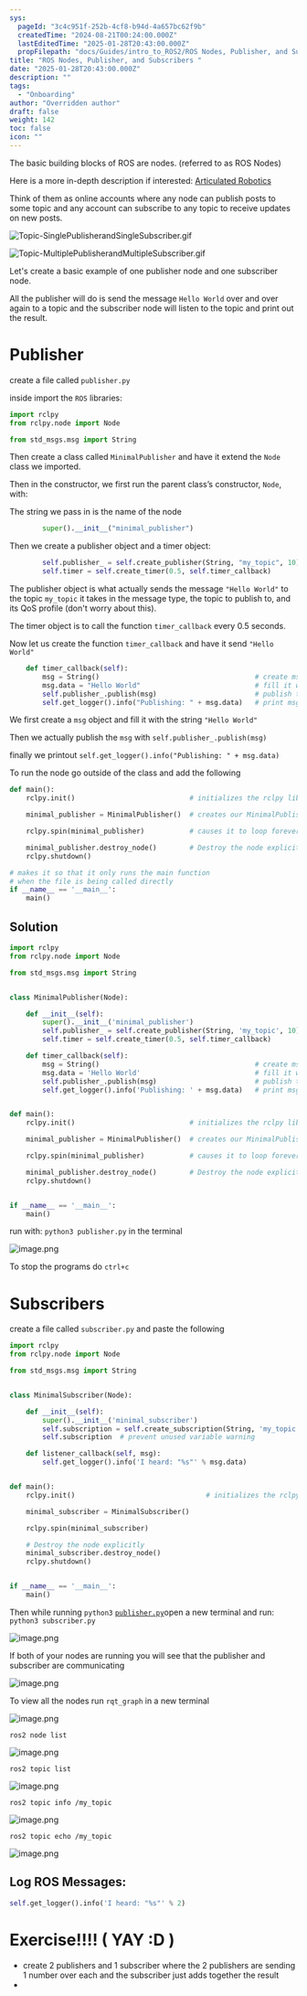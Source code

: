 ```yaml
---
sys:
  pageId: "3c4c951f-252b-4cf8-b94d-4a657bc62f9b"
  createdTime: "2024-08-21T00:24:00.000Z"
  lastEditedTime: "2025-01-28T20:43:00.000Z"
  propFilepath: "docs/Guides/intro_to_ROS2/ROS Nodes, Publisher, and Subscribers .md"
title: "ROS Nodes, Publisher, and Subscribers "
date: "2025-01-28T20:43:00.000Z"
description: ""
tags:
  - "Onboarding"
author: "Overridden author"
draft: false
weight: 142
toc: false
icon: ""
---
```


The basic building blocks of ROS are nodes. (referred to as ROS Nodes)

Here is a more in-depth description if interested: [Articulated Robotics](https://articulatedrobotics.xyz/tutorials/ready-for-ros/ros-overview#2-nodes)

Think of them as online accounts where any node can publish posts to some topic and any account can subscribe to any topic to receive updates on new posts.

![Topic-SinglePublisherandSingleSubscriber.gif](https://docs.ros.org/en/humble/_images/Topic-SinglePublisherandSingleSubscriber.gif)

![Topic-MultiplePublisherandMultipleSubscriber.gif](https://docs.ros.org/en/humble/_images/Topic-MultiplePublisherandMultipleSubscriber.gif)

Let's create a basic example of one publisher node and one subscriber node.

All the publisher will do is send the message `Hello World` over and over again to a topic and the subscriber node will listen to the topic and print out the result.

# Publisher

create a file called `publisher.py` 

inside import the `ROS` libraries:

```python
import rclpy
from rclpy.node import Node

from std_msgs.msg import String
```

Then create a class called `MinimalPublisher` and have it extend the `Node` class we imported.

Then in the constructor, we first run the parent class’s constructor, `Node`, with:

The string we pass in is the name of the node

```python
        super().__init__("minimal_publisher")
```

Then we create a publisher object and a timer object:

```python
        self.publisher_ = self.create_publisher(String, "my_topic", 10)
        self.timer = self.create_timer(0.5, self.timer_callback)
```

The publisher object is what actually sends the message `"Hello World"` to the topic `my_topic` it takes in the message type, the topic to publish to, and its QoS profile (don't worry about this).

The timer object is to call the function `timer_callback` every 0.5 seconds.

Now let us create the function `timer_callback` and have it send `"Hello World"`

```python
    def timer_callback(self):
        msg = String()                                      # create msg object
        msg.data = "Hello World"                            # fill it with data
        self.publisher_.publish(msg)                        # publish the message
        self.get_logger().info("Publishing: " + msg.data)   # print msg
```

We first create a `msg` object and fill it with the string `"Hello World"`

Then we actually publish the `msg` with `self.publisher_.publish(msg)`

finally we printout `self.get_logger().info("Publishing: " + msg.data)`

To run the node go outside of the class and add the following

```python
def main():
    rclpy.init()                            # initializes the rclpy library

    minimal_publisher = MinimalPublisher()  # creates our MinimalPublisher object

    rclpy.spin(minimal_publisher)           # causes it to loop forever

    minimal_publisher.destroy_node()        # Destroy the node explicitly
    rclpy.shutdown()

# makes it so that it only runs the main function
# when the file is being called directly
if __name__ == '__main__': 
    main()
```

## Solution

```python
import rclpy
from rclpy.node import Node

from std_msgs.msg import String


class MinimalPublisher(Node):

    def __init__(self):
        super().__init__('minimal_publisher')
        self.publisher_ = self.create_publisher(String, 'my_topic', 10)
        self.timer = self.create_timer(0.5, self.timer_callback)

    def timer_callback(self):
        msg = String()                                      # create msg object
        msg.data = 'Hello World'                            # fill it with data
        self.publisher_.publish(msg)                        # publish the message
        self.get_logger().info('Publishing: ' + msg.data)   # print msg


def main():
    rclpy.init()                            # initializes the rclpy library

    minimal_publisher = MinimalPublisher()  # creates our MinimalPublisher object

    rclpy.spin(minimal_publisher)           # causes it to loop forever

    minimal_publisher.destroy_node()        # Destroy the node explicitly
    rclpy.shutdown()


if __name__ == '__main__':
    main()
```

run with: `python3 publisher.py` in the terminal

![image.png](https://prod-files-secure.s3.us-west-2.amazonaws.com/d518164a-d88e-44d1-a4ee-3adb3bd8bce0/9214accb-ad5b-44f1-a31c-b3167c59138b/image.png?X-Amz-Algorithm=AWS4-HMAC-SHA256&X-Amz-Content-Sha256=UNSIGNED-PAYLOAD&X-Amz-Credential=ASIAZI2LB466SMPDAX75%2F20250724%2Fus-west-2%2Fs3%2Faws4_request&X-Amz-Date=20250724T200859Z&X-Amz-Expires=3600&X-Amz-Security-Token=IQoJb3JpZ2luX2VjEAwaCXVzLXdlc3QtMiJHMEUCIQCtZAfiU80rVY5ldY4AkH%2Fsjp7B3IPbZTjkG9d1B%2B2qFQIgV4SQbkaeb%2FFL3F4ff7aM928i4%2F1tc2XvlXl7FSP5f%2Bgq%2FwMINBAAGgw2Mzc0MjMxODM4MDUiDP%2BcnEv0rKyiRpp9yircAwupXqmW7mXVsztVPd94YxsxKyWLz%2Bvtnoz5MtHN%2FaMMQHEshNim8YkM7nYKXFjXHkSxamLY%2Fgbp%2B0a5AkJjQTQwdD2zvjZ9EuTteMjRFRNqlLmX%2BdxsGTpJRo07D3s3YH6RXZDESlwpZ0wHfp8BqqI8cO562KxEcpqH2vUmRtbzdi9%2FKxzZkmE%2B1u9l3qOyQX4U9NwHZ%2F3rRYp8Dk7Nslk8PsFyG%2FMYF3SZCkOC%2FhX5TjSpkfSQSqtC0MEgLvsv4Xv33zYsIl4ln%2Fl7mbsv%2BcHiZYegIBWGSjoclNXpq%2Fu7cqCe5xSPiQwkkT792976c%2BjFTh%2Bi%2BVpuWBj8R%2F0aTsDjvBdvD3LjMCmSE8V3WQYZhNeON%2FJBNKT%2B0WRtE22PmKDedwLPeQYm4uCYUtrrlmWI%2Fm4wUGnZWzcpyvbluYUOiP8Mj2jTyU7Ck%2F7hVKQt%2FnDMjaN%2FH4McS0qOFUff0HlBQIhbIbSOHuscvB1We60vjs%2FEZwXihftEkYuVp1el8wggRGD8p09CZScd%2B1Z%2Ba7E72%2FYSyVReHtPm5%2B2nMpFenzeQa3AEXgQRh7300IKZQmatplBTO9%2B3P9SPOWiwKWbqgIZGKn4Il7PPKtX9YJ7pT281JjblOH1GaR9fMOSPisQGOqUBO8vJaWPWMhkbnY2%2Blqh%2B6MrXVjydAiqN31iAfrZz7GTFh9GDBI%2BLAg9%2F9hsAblzMnApXlTwOzPe4d9KZ6nopJFFQAFCHFREAJJEzS%2BGXr%2F3H6dlapnDGBLvX3KRhTCj9n7KahtPX%2BgrsKHNJ%2Bx9rsCoqdflrwvMRtN62zq0t%2FtimRRE%2FHBX74gLq3oPc8qY1x1e0MvTa9dRGfJXeJ7xelZC2aFsa&X-Amz-Signature=aac3d6d705feacc76c7cd995b9c3cd418c64118d0646bb082452b8b307c2a2db&X-Amz-SignedHeaders=host&x-amz-checksum-mode=ENABLED&x-id=GetObject)

To stop the programs do `ctrl+c`

# Subscribers

create a file called `subscriber.py` and paste the following

```python
import rclpy
from rclpy.node import Node

from std_msgs.msg import String


class MinimalSubscriber(Node):

    def __init__(self):
        super().__init__('minimal_subscriber')
        self.subscription = self.create_subscription(String, 'my_topic', self.listener_callback, 10)
        self.subscription  # prevent unused variable warning

    def listener_callback(self, msg):
        self.get_logger().info('I heard: "%s"' % msg.data)


def main():
    rclpy.init()                                # initializes the rclpy library

    minimal_subscriber = MinimalSubscriber()

    rclpy.spin(minimal_subscriber)

    # Destroy the node explicitly
    minimal_subscriber.destroy_node()
    rclpy.shutdown()


if __name__ == '__main__':
    main()
```

Then while running `python3` [`publisher.py`](http://publisher.py/)open a new terminal and run: `python3 subscriber.py` 

![image.png](https://prod-files-secure.s3.us-west-2.amazonaws.com/d518164a-d88e-44d1-a4ee-3adb3bd8bce0/611fccf2-c738-4dbd-94e9-98f209092866/image.png?X-Amz-Algorithm=AWS4-HMAC-SHA256&X-Amz-Content-Sha256=UNSIGNED-PAYLOAD&X-Amz-Credential=ASIAZI2LB466SMPDAX75%2F20250724%2Fus-west-2%2Fs3%2Faws4_request&X-Amz-Date=20250724T200859Z&X-Amz-Expires=3600&X-Amz-Security-Token=IQoJb3JpZ2luX2VjEAwaCXVzLXdlc3QtMiJHMEUCIQCtZAfiU80rVY5ldY4AkH%2Fsjp7B3IPbZTjkG9d1B%2B2qFQIgV4SQbkaeb%2FFL3F4ff7aM928i4%2F1tc2XvlXl7FSP5f%2Bgq%2FwMINBAAGgw2Mzc0MjMxODM4MDUiDP%2BcnEv0rKyiRpp9yircAwupXqmW7mXVsztVPd94YxsxKyWLz%2Bvtnoz5MtHN%2FaMMQHEshNim8YkM7nYKXFjXHkSxamLY%2Fgbp%2B0a5AkJjQTQwdD2zvjZ9EuTteMjRFRNqlLmX%2BdxsGTpJRo07D3s3YH6RXZDESlwpZ0wHfp8BqqI8cO562KxEcpqH2vUmRtbzdi9%2FKxzZkmE%2B1u9l3qOyQX4U9NwHZ%2F3rRYp8Dk7Nslk8PsFyG%2FMYF3SZCkOC%2FhX5TjSpkfSQSqtC0MEgLvsv4Xv33zYsIl4ln%2Fl7mbsv%2BcHiZYegIBWGSjoclNXpq%2Fu7cqCe5xSPiQwkkT792976c%2BjFTh%2Bi%2BVpuWBj8R%2F0aTsDjvBdvD3LjMCmSE8V3WQYZhNeON%2FJBNKT%2B0WRtE22PmKDedwLPeQYm4uCYUtrrlmWI%2Fm4wUGnZWzcpyvbluYUOiP8Mj2jTyU7Ck%2F7hVKQt%2FnDMjaN%2FH4McS0qOFUff0HlBQIhbIbSOHuscvB1We60vjs%2FEZwXihftEkYuVp1el8wggRGD8p09CZScd%2B1Z%2Ba7E72%2FYSyVReHtPm5%2B2nMpFenzeQa3AEXgQRh7300IKZQmatplBTO9%2B3P9SPOWiwKWbqgIZGKn4Il7PPKtX9YJ7pT281JjblOH1GaR9fMOSPisQGOqUBO8vJaWPWMhkbnY2%2Blqh%2B6MrXVjydAiqN31iAfrZz7GTFh9GDBI%2BLAg9%2F9hsAblzMnApXlTwOzPe4d9KZ6nopJFFQAFCHFREAJJEzS%2BGXr%2F3H6dlapnDGBLvX3KRhTCj9n7KahtPX%2BgrsKHNJ%2Bx9rsCoqdflrwvMRtN62zq0t%2FtimRRE%2FHBX74gLq3oPc8qY1x1e0MvTa9dRGfJXeJ7xelZC2aFsa&X-Amz-Signature=2b69cb4026b5ac472601e4ddcc5077b5d0e276ac7b95d45f720c592d6e0f55b5&X-Amz-SignedHeaders=host&x-amz-checksum-mode=ENABLED&x-id=GetObject)

If both of your nodes are running you will see that the publisher and subscriber are communicating

![image.png](https://prod-files-secure.s3.us-west-2.amazonaws.com/d518164a-d88e-44d1-a4ee-3adb3bd8bce0/eea428b5-1cf0-43bb-a30b-81cbaf6c5c78/image.png?X-Amz-Algorithm=AWS4-HMAC-SHA256&X-Amz-Content-Sha256=UNSIGNED-PAYLOAD&X-Amz-Credential=ASIAZI2LB466SMPDAX75%2F20250724%2Fus-west-2%2Fs3%2Faws4_request&X-Amz-Date=20250724T200859Z&X-Amz-Expires=3600&X-Amz-Security-Token=IQoJb3JpZ2luX2VjEAwaCXVzLXdlc3QtMiJHMEUCIQCtZAfiU80rVY5ldY4AkH%2Fsjp7B3IPbZTjkG9d1B%2B2qFQIgV4SQbkaeb%2FFL3F4ff7aM928i4%2F1tc2XvlXl7FSP5f%2Bgq%2FwMINBAAGgw2Mzc0MjMxODM4MDUiDP%2BcnEv0rKyiRpp9yircAwupXqmW7mXVsztVPd94YxsxKyWLz%2Bvtnoz5MtHN%2FaMMQHEshNim8YkM7nYKXFjXHkSxamLY%2Fgbp%2B0a5AkJjQTQwdD2zvjZ9EuTteMjRFRNqlLmX%2BdxsGTpJRo07D3s3YH6RXZDESlwpZ0wHfp8BqqI8cO562KxEcpqH2vUmRtbzdi9%2FKxzZkmE%2B1u9l3qOyQX4U9NwHZ%2F3rRYp8Dk7Nslk8PsFyG%2FMYF3SZCkOC%2FhX5TjSpkfSQSqtC0MEgLvsv4Xv33zYsIl4ln%2Fl7mbsv%2BcHiZYegIBWGSjoclNXpq%2Fu7cqCe5xSPiQwkkT792976c%2BjFTh%2Bi%2BVpuWBj8R%2F0aTsDjvBdvD3LjMCmSE8V3WQYZhNeON%2FJBNKT%2B0WRtE22PmKDedwLPeQYm4uCYUtrrlmWI%2Fm4wUGnZWzcpyvbluYUOiP8Mj2jTyU7Ck%2F7hVKQt%2FnDMjaN%2FH4McS0qOFUff0HlBQIhbIbSOHuscvB1We60vjs%2FEZwXihftEkYuVp1el8wggRGD8p09CZScd%2B1Z%2Ba7E72%2FYSyVReHtPm5%2B2nMpFenzeQa3AEXgQRh7300IKZQmatplBTO9%2B3P9SPOWiwKWbqgIZGKn4Il7PPKtX9YJ7pT281JjblOH1GaR9fMOSPisQGOqUBO8vJaWPWMhkbnY2%2Blqh%2B6MrXVjydAiqN31iAfrZz7GTFh9GDBI%2BLAg9%2F9hsAblzMnApXlTwOzPe4d9KZ6nopJFFQAFCHFREAJJEzS%2BGXr%2F3H6dlapnDGBLvX3KRhTCj9n7KahtPX%2BgrsKHNJ%2Bx9rsCoqdflrwvMRtN62zq0t%2FtimRRE%2FHBX74gLq3oPc8qY1x1e0MvTa9dRGfJXeJ7xelZC2aFsa&X-Amz-Signature=f80008dc2a5a8912bf02d01855f973d0a145feabe03930acf823c93e648a8cff&X-Amz-SignedHeaders=host&x-amz-checksum-mode=ENABLED&x-id=GetObject)

To view all the nodes run `rqt_graph` in a new terminal

![image.png](https://prod-files-secure.s3.us-west-2.amazonaws.com/d518164a-d88e-44d1-a4ee-3adb3bd8bce0/1d98e964-4318-4d62-b5c4-8c8f78368598/image.png?X-Amz-Algorithm=AWS4-HMAC-SHA256&X-Amz-Content-Sha256=UNSIGNED-PAYLOAD&X-Amz-Credential=ASIAZI2LB466SMPDAX75%2F20250724%2Fus-west-2%2Fs3%2Faws4_request&X-Amz-Date=20250724T200859Z&X-Amz-Expires=3600&X-Amz-Security-Token=IQoJb3JpZ2luX2VjEAwaCXVzLXdlc3QtMiJHMEUCIQCtZAfiU80rVY5ldY4AkH%2Fsjp7B3IPbZTjkG9d1B%2B2qFQIgV4SQbkaeb%2FFL3F4ff7aM928i4%2F1tc2XvlXl7FSP5f%2Bgq%2FwMINBAAGgw2Mzc0MjMxODM4MDUiDP%2BcnEv0rKyiRpp9yircAwupXqmW7mXVsztVPd94YxsxKyWLz%2Bvtnoz5MtHN%2FaMMQHEshNim8YkM7nYKXFjXHkSxamLY%2Fgbp%2B0a5AkJjQTQwdD2zvjZ9EuTteMjRFRNqlLmX%2BdxsGTpJRo07D3s3YH6RXZDESlwpZ0wHfp8BqqI8cO562KxEcpqH2vUmRtbzdi9%2FKxzZkmE%2B1u9l3qOyQX4U9NwHZ%2F3rRYp8Dk7Nslk8PsFyG%2FMYF3SZCkOC%2FhX5TjSpkfSQSqtC0MEgLvsv4Xv33zYsIl4ln%2Fl7mbsv%2BcHiZYegIBWGSjoclNXpq%2Fu7cqCe5xSPiQwkkT792976c%2BjFTh%2Bi%2BVpuWBj8R%2F0aTsDjvBdvD3LjMCmSE8V3WQYZhNeON%2FJBNKT%2B0WRtE22PmKDedwLPeQYm4uCYUtrrlmWI%2Fm4wUGnZWzcpyvbluYUOiP8Mj2jTyU7Ck%2F7hVKQt%2FnDMjaN%2FH4McS0qOFUff0HlBQIhbIbSOHuscvB1We60vjs%2FEZwXihftEkYuVp1el8wggRGD8p09CZScd%2B1Z%2Ba7E72%2FYSyVReHtPm5%2B2nMpFenzeQa3AEXgQRh7300IKZQmatplBTO9%2B3P9SPOWiwKWbqgIZGKn4Il7PPKtX9YJ7pT281JjblOH1GaR9fMOSPisQGOqUBO8vJaWPWMhkbnY2%2Blqh%2B6MrXVjydAiqN31iAfrZz7GTFh9GDBI%2BLAg9%2F9hsAblzMnApXlTwOzPe4d9KZ6nopJFFQAFCHFREAJJEzS%2BGXr%2F3H6dlapnDGBLvX3KRhTCj9n7KahtPX%2BgrsKHNJ%2Bx9rsCoqdflrwvMRtN62zq0t%2FtimRRE%2FHBX74gLq3oPc8qY1x1e0MvTa9dRGfJXeJ7xelZC2aFsa&X-Amz-Signature=3f39355438d4b5d0e543b9fdca48a26bd29e0e69fc1933584067b08e4ddcd7a1&X-Amz-SignedHeaders=host&x-amz-checksum-mode=ENABLED&x-id=GetObject)

`ros2 node list`

![image.png](https://prod-files-secure.s3.us-west-2.amazonaws.com/d518164a-d88e-44d1-a4ee-3adb3bd8bce0/680ac8cf-e6d9-4164-9ece-5b9a6fccffee/image.png?X-Amz-Algorithm=AWS4-HMAC-SHA256&X-Amz-Content-Sha256=UNSIGNED-PAYLOAD&X-Amz-Credential=ASIAZI2LB466SMPDAX75%2F20250724%2Fus-west-2%2Fs3%2Faws4_request&X-Amz-Date=20250724T200859Z&X-Amz-Expires=3600&X-Amz-Security-Token=IQoJb3JpZ2luX2VjEAwaCXVzLXdlc3QtMiJHMEUCIQCtZAfiU80rVY5ldY4AkH%2Fsjp7B3IPbZTjkG9d1B%2B2qFQIgV4SQbkaeb%2FFL3F4ff7aM928i4%2F1tc2XvlXl7FSP5f%2Bgq%2FwMINBAAGgw2Mzc0MjMxODM4MDUiDP%2BcnEv0rKyiRpp9yircAwupXqmW7mXVsztVPd94YxsxKyWLz%2Bvtnoz5MtHN%2FaMMQHEshNim8YkM7nYKXFjXHkSxamLY%2Fgbp%2B0a5AkJjQTQwdD2zvjZ9EuTteMjRFRNqlLmX%2BdxsGTpJRo07D3s3YH6RXZDESlwpZ0wHfp8BqqI8cO562KxEcpqH2vUmRtbzdi9%2FKxzZkmE%2B1u9l3qOyQX4U9NwHZ%2F3rRYp8Dk7Nslk8PsFyG%2FMYF3SZCkOC%2FhX5TjSpkfSQSqtC0MEgLvsv4Xv33zYsIl4ln%2Fl7mbsv%2BcHiZYegIBWGSjoclNXpq%2Fu7cqCe5xSPiQwkkT792976c%2BjFTh%2Bi%2BVpuWBj8R%2F0aTsDjvBdvD3LjMCmSE8V3WQYZhNeON%2FJBNKT%2B0WRtE22PmKDedwLPeQYm4uCYUtrrlmWI%2Fm4wUGnZWzcpyvbluYUOiP8Mj2jTyU7Ck%2F7hVKQt%2FnDMjaN%2FH4McS0qOFUff0HlBQIhbIbSOHuscvB1We60vjs%2FEZwXihftEkYuVp1el8wggRGD8p09CZScd%2B1Z%2Ba7E72%2FYSyVReHtPm5%2B2nMpFenzeQa3AEXgQRh7300IKZQmatplBTO9%2B3P9SPOWiwKWbqgIZGKn4Il7PPKtX9YJ7pT281JjblOH1GaR9fMOSPisQGOqUBO8vJaWPWMhkbnY2%2Blqh%2B6MrXVjydAiqN31iAfrZz7GTFh9GDBI%2BLAg9%2F9hsAblzMnApXlTwOzPe4d9KZ6nopJFFQAFCHFREAJJEzS%2BGXr%2F3H6dlapnDGBLvX3KRhTCj9n7KahtPX%2BgrsKHNJ%2Bx9rsCoqdflrwvMRtN62zq0t%2FtimRRE%2FHBX74gLq3oPc8qY1x1e0MvTa9dRGfJXeJ7xelZC2aFsa&X-Amz-Signature=0dbc94a3cee9382b701b394a7b72113cc567ca4e0a61e9762e981d5feee2706d&X-Amz-SignedHeaders=host&x-amz-checksum-mode=ENABLED&x-id=GetObject)

`ros2 topic list`

![image.png](https://prod-files-secure.s3.us-west-2.amazonaws.com/d518164a-d88e-44d1-a4ee-3adb3bd8bce0/eee2ebe1-27ef-4a4a-96fb-2ca54126fb29/image.png?X-Amz-Algorithm=AWS4-HMAC-SHA256&X-Amz-Content-Sha256=UNSIGNED-PAYLOAD&X-Amz-Credential=ASIAZI2LB466SMPDAX75%2F20250724%2Fus-west-2%2Fs3%2Faws4_request&X-Amz-Date=20250724T200859Z&X-Amz-Expires=3600&X-Amz-Security-Token=IQoJb3JpZ2luX2VjEAwaCXVzLXdlc3QtMiJHMEUCIQCtZAfiU80rVY5ldY4AkH%2Fsjp7B3IPbZTjkG9d1B%2B2qFQIgV4SQbkaeb%2FFL3F4ff7aM928i4%2F1tc2XvlXl7FSP5f%2Bgq%2FwMINBAAGgw2Mzc0MjMxODM4MDUiDP%2BcnEv0rKyiRpp9yircAwupXqmW7mXVsztVPd94YxsxKyWLz%2Bvtnoz5MtHN%2FaMMQHEshNim8YkM7nYKXFjXHkSxamLY%2Fgbp%2B0a5AkJjQTQwdD2zvjZ9EuTteMjRFRNqlLmX%2BdxsGTpJRo07D3s3YH6RXZDESlwpZ0wHfp8BqqI8cO562KxEcpqH2vUmRtbzdi9%2FKxzZkmE%2B1u9l3qOyQX4U9NwHZ%2F3rRYp8Dk7Nslk8PsFyG%2FMYF3SZCkOC%2FhX5TjSpkfSQSqtC0MEgLvsv4Xv33zYsIl4ln%2Fl7mbsv%2BcHiZYegIBWGSjoclNXpq%2Fu7cqCe5xSPiQwkkT792976c%2BjFTh%2Bi%2BVpuWBj8R%2F0aTsDjvBdvD3LjMCmSE8V3WQYZhNeON%2FJBNKT%2B0WRtE22PmKDedwLPeQYm4uCYUtrrlmWI%2Fm4wUGnZWzcpyvbluYUOiP8Mj2jTyU7Ck%2F7hVKQt%2FnDMjaN%2FH4McS0qOFUff0HlBQIhbIbSOHuscvB1We60vjs%2FEZwXihftEkYuVp1el8wggRGD8p09CZScd%2B1Z%2Ba7E72%2FYSyVReHtPm5%2B2nMpFenzeQa3AEXgQRh7300IKZQmatplBTO9%2B3P9SPOWiwKWbqgIZGKn4Il7PPKtX9YJ7pT281JjblOH1GaR9fMOSPisQGOqUBO8vJaWPWMhkbnY2%2Blqh%2B6MrXVjydAiqN31iAfrZz7GTFh9GDBI%2BLAg9%2F9hsAblzMnApXlTwOzPe4d9KZ6nopJFFQAFCHFREAJJEzS%2BGXr%2F3H6dlapnDGBLvX3KRhTCj9n7KahtPX%2BgrsKHNJ%2Bx9rsCoqdflrwvMRtN62zq0t%2FtimRRE%2FHBX74gLq3oPc8qY1x1e0MvTa9dRGfJXeJ7xelZC2aFsa&X-Amz-Signature=ec04bbaa2b643a86fea5b589b88a1209a0161282d972b70950af65b052d8e00d&X-Amz-SignedHeaders=host&x-amz-checksum-mode=ENABLED&x-id=GetObject)

`ros2 topic info /my_topic`

![image.png](https://prod-files-secure.s3.us-west-2.amazonaws.com/d518164a-d88e-44d1-a4ee-3adb3bd8bce0/6288ef12-cb9e-406f-b9eb-65feed3a9011/image.png?X-Amz-Algorithm=AWS4-HMAC-SHA256&X-Amz-Content-Sha256=UNSIGNED-PAYLOAD&X-Amz-Credential=ASIAZI2LB466SMPDAX75%2F20250724%2Fus-west-2%2Fs3%2Faws4_request&X-Amz-Date=20250724T200859Z&X-Amz-Expires=3600&X-Amz-Security-Token=IQoJb3JpZ2luX2VjEAwaCXVzLXdlc3QtMiJHMEUCIQCtZAfiU80rVY5ldY4AkH%2Fsjp7B3IPbZTjkG9d1B%2B2qFQIgV4SQbkaeb%2FFL3F4ff7aM928i4%2F1tc2XvlXl7FSP5f%2Bgq%2FwMINBAAGgw2Mzc0MjMxODM4MDUiDP%2BcnEv0rKyiRpp9yircAwupXqmW7mXVsztVPd94YxsxKyWLz%2Bvtnoz5MtHN%2FaMMQHEshNim8YkM7nYKXFjXHkSxamLY%2Fgbp%2B0a5AkJjQTQwdD2zvjZ9EuTteMjRFRNqlLmX%2BdxsGTpJRo07D3s3YH6RXZDESlwpZ0wHfp8BqqI8cO562KxEcpqH2vUmRtbzdi9%2FKxzZkmE%2B1u9l3qOyQX4U9NwHZ%2F3rRYp8Dk7Nslk8PsFyG%2FMYF3SZCkOC%2FhX5TjSpkfSQSqtC0MEgLvsv4Xv33zYsIl4ln%2Fl7mbsv%2BcHiZYegIBWGSjoclNXpq%2Fu7cqCe5xSPiQwkkT792976c%2BjFTh%2Bi%2BVpuWBj8R%2F0aTsDjvBdvD3LjMCmSE8V3WQYZhNeON%2FJBNKT%2B0WRtE22PmKDedwLPeQYm4uCYUtrrlmWI%2Fm4wUGnZWzcpyvbluYUOiP8Mj2jTyU7Ck%2F7hVKQt%2FnDMjaN%2FH4McS0qOFUff0HlBQIhbIbSOHuscvB1We60vjs%2FEZwXihftEkYuVp1el8wggRGD8p09CZScd%2B1Z%2Ba7E72%2FYSyVReHtPm5%2B2nMpFenzeQa3AEXgQRh7300IKZQmatplBTO9%2B3P9SPOWiwKWbqgIZGKn4Il7PPKtX9YJ7pT281JjblOH1GaR9fMOSPisQGOqUBO8vJaWPWMhkbnY2%2Blqh%2B6MrXVjydAiqN31iAfrZz7GTFh9GDBI%2BLAg9%2F9hsAblzMnApXlTwOzPe4d9KZ6nopJFFQAFCHFREAJJEzS%2BGXr%2F3H6dlapnDGBLvX3KRhTCj9n7KahtPX%2BgrsKHNJ%2Bx9rsCoqdflrwvMRtN62zq0t%2FtimRRE%2FHBX74gLq3oPc8qY1x1e0MvTa9dRGfJXeJ7xelZC2aFsa&X-Amz-Signature=db14d5741e43cce1d3121fbf809c0c596959eba106b92218cafd3ff4e327e1df&X-Amz-SignedHeaders=host&x-amz-checksum-mode=ENABLED&x-id=GetObject)

`ros2 topic echo /my_topic`

![image.png](https://prod-files-secure.s3.us-west-2.amazonaws.com/d518164a-d88e-44d1-a4ee-3adb3bd8bce0/0a6fcb4d-422d-4a6c-a803-749ef4adf2c6/image.png?X-Amz-Algorithm=AWS4-HMAC-SHA256&X-Amz-Content-Sha256=UNSIGNED-PAYLOAD&X-Amz-Credential=ASIAZI2LB466SMPDAX75%2F20250724%2Fus-west-2%2Fs3%2Faws4_request&X-Amz-Date=20250724T200859Z&X-Amz-Expires=3600&X-Amz-Security-Token=IQoJb3JpZ2luX2VjEAwaCXVzLXdlc3QtMiJHMEUCIQCtZAfiU80rVY5ldY4AkH%2Fsjp7B3IPbZTjkG9d1B%2B2qFQIgV4SQbkaeb%2FFL3F4ff7aM928i4%2F1tc2XvlXl7FSP5f%2Bgq%2FwMINBAAGgw2Mzc0MjMxODM4MDUiDP%2BcnEv0rKyiRpp9yircAwupXqmW7mXVsztVPd94YxsxKyWLz%2Bvtnoz5MtHN%2FaMMQHEshNim8YkM7nYKXFjXHkSxamLY%2Fgbp%2B0a5AkJjQTQwdD2zvjZ9EuTteMjRFRNqlLmX%2BdxsGTpJRo07D3s3YH6RXZDESlwpZ0wHfp8BqqI8cO562KxEcpqH2vUmRtbzdi9%2FKxzZkmE%2B1u9l3qOyQX4U9NwHZ%2F3rRYp8Dk7Nslk8PsFyG%2FMYF3SZCkOC%2FhX5TjSpkfSQSqtC0MEgLvsv4Xv33zYsIl4ln%2Fl7mbsv%2BcHiZYegIBWGSjoclNXpq%2Fu7cqCe5xSPiQwkkT792976c%2BjFTh%2Bi%2BVpuWBj8R%2F0aTsDjvBdvD3LjMCmSE8V3WQYZhNeON%2FJBNKT%2B0WRtE22PmKDedwLPeQYm4uCYUtrrlmWI%2Fm4wUGnZWzcpyvbluYUOiP8Mj2jTyU7Ck%2F7hVKQt%2FnDMjaN%2FH4McS0qOFUff0HlBQIhbIbSOHuscvB1We60vjs%2FEZwXihftEkYuVp1el8wggRGD8p09CZScd%2B1Z%2Ba7E72%2FYSyVReHtPm5%2B2nMpFenzeQa3AEXgQRh7300IKZQmatplBTO9%2B3P9SPOWiwKWbqgIZGKn4Il7PPKtX9YJ7pT281JjblOH1GaR9fMOSPisQGOqUBO8vJaWPWMhkbnY2%2Blqh%2B6MrXVjydAiqN31iAfrZz7GTFh9GDBI%2BLAg9%2F9hsAblzMnApXlTwOzPe4d9KZ6nopJFFQAFCHFREAJJEzS%2BGXr%2F3H6dlapnDGBLvX3KRhTCj9n7KahtPX%2BgrsKHNJ%2Bx9rsCoqdflrwvMRtN62zq0t%2FtimRRE%2FHBX74gLq3oPc8qY1x1e0MvTa9dRGfJXeJ7xelZC2aFsa&X-Amz-Signature=5bd310f7e6ac13555c531132a184fb8d99fa840f83866229de881f497cef5f8e&X-Amz-SignedHeaders=host&x-amz-checksum-mode=ENABLED&x-id=GetObject)

## Log ROS Messages:

```python
self.get_logger().info('I heard: "%s"' % 2)
```

# Exercise!!!! ( YAY :D )

- create 2 publishers and 1 subscriber where the 2 publishers are sending 1 number over each and the subscriber just adds together the result
- 
